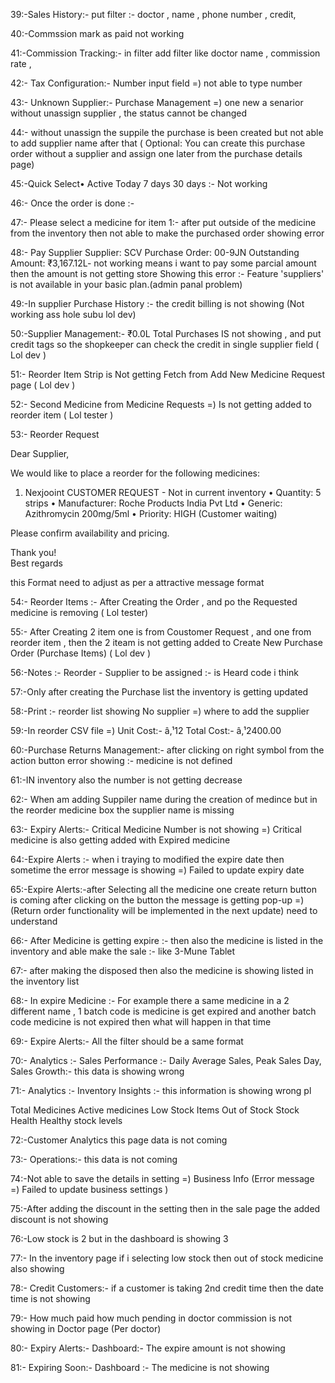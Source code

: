 39:-Sales History:- put filter :- doctor , name , phone number , credit, 

40:-Commssion mark as paid not working 

41:-Commission Tracking:- in filter add filter like doctor name , commission rate , 

42:- Tax Configuration:- Number input field =) not able to type number 

43:- Unknown Supplier:- Purchase Management =) one new a senarior without unassign supplier , the status cannot be changed 

44:- without unassign the suppile the purchase is been created but not able to add supplier name after that ( Optional: You can create this purchase order without a supplier and assign one later from the purchase details page)

45:-Quick Select• Active
Today 7 days 30 days :- Not working 

46:- Once the order is done :- 

47:- Please select a medicine for item 1:- after put outside of the medicine from the inventory then not able to make the purchased order showing error 

48:-
Pay Supplier
Supplier: SCV
Purchase Order: 00-9JN
Outstanding Amount: ₹3,167.12L- not working means i want to pay some parcial amount then the amount is not getting  store 
Showing this error :- Feature 'suppliers' is not available in your basic plan.(admin panal problem)

49:-In supplier Purchase History :- the credit billing is not showing (Not working ass hole subu lol dev)

50:-Supplier Management:- ₹0.0L
Total Purchases IS not showing , and put credit tags so the shopkeeper can check the credit in single supplier field ( Lol dev )

51:- Reorder Item Strip is Not getting Fetch from Add New Medicine Request page ( Lol dev )

52:- Second Medicine from Medicine Requests =) Is not getting added to reorder item ( Lol tester )

53:-  Reorder Request

Dear Supplier,

We would like to place a reorder for the following medicines:

1. Nexjooint
     CUSTOMER REQUEST - Not in current inventory
   • Quantity: 5 strips
   • Manufacturer: Roche Products India Pvt Ltd
   • Generic: Azithromycin 200mg/5ml
   • Priority: HIGH (Customer waiting)

Please confirm availability and pricing.

Thank you!  
Best regards  

this Format need to adjust as per a attractive message format 

54:- Reorder Items :- After Creating the Order , and po the Requested medicine is removing ( Lol tester)

55:- After Creating 2 item one is from Coustomer Request , and one from reorder item , then the 2 iteam is not getting added to Create New Purchase Order (Purchase Items) ( Lol dev )

56:-Notes :- Reorder - Supplier to be assigned :- is Heard code i think 

57:-Only after creating the Purchase list the inventory is getting updated 

58:-Print :- reorder list showing No supplier =) where to add the supplier 

59:-In reorder CSV file =) Unit Cost:- â‚¹12	Total Cost:- â‚¹2400.00

60:-Purchase Returns Management:- after clicking on right symbol from the action button error showing :- medicine is not defined

61:-IN inventory also the number is not getting decrease

62:- When am adding Suppiler name during the creation of medince but in the reorder medicine box the supplier name is missing 

63:- Expiry Alerts:- Critical Medicine Number is not showing =) Critical medicine is also getting added with Expired medicine

64:-Expire Alerts :- when i traying to modified the expire date then sometime the error message is showing =) Failed to update expiry date

65:-Expire Alerts:-after Selecting all the medicine one create return button is coming after clicking on the button the message is getting pop-up =) (Return order functionality will be implemented in the next update) need to understand

66:- After Medicine is getting expire :- then also the medicine is listed in the inventory and able make the sale :- like 3-Mune Tablet 

67:- after making the disposed then also the medicine is showing listed in the inventory list 

68:- In expire Medicine :- For example there a same medicine in a 2 different name , 1 batch code is medicine is get expired and another batch code medicine is not expired then what will happen in that time 

69:- Expire Alerts:- All the filter should be a same format 

70:- Analytics :- Sales Performance :- Daily Average Sales, Peak Sales Day, Sales Growth:- this data is showing wrong

71:- Analytics :- Inventory Insights :- this information is showing wrong pl

Total Medicines
Active medicines
Low Stock Items
Out of Stock
Stock Health
Healthy stock levels

72:-Customer Analytics this page data is not coming 

73:- Operations:- this data is not coming 





74:-Not able to save the details in setting =) Business Info (Error message =) Failed to update business settings )

75:-After adding the discount in the setting then in the sale page the added discount is not showing 

76:-Low stock is 2 but in the dashboard is showing 3 

77:- In the inventory page if i selecting low stock then out of stock medicine also showing 

78:- Credit Customers:- if a customer is taking 2nd credit time then the date time is not showing 

79:- How much paid how much pending in doctor commission is not showing in Doctor page (Per doctor)

80:- Expiry Alerts:- Dashboard:- The expire amount is not showing 

81:- Expiring Soon:- Dashboard :- The medicine is not showing
